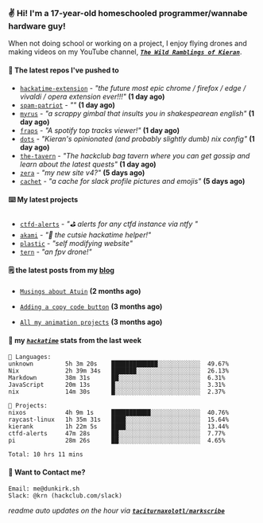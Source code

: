### ✌️ Hi! I'm a 17-year-old homeschooled programmer/wannabe hardware guy!

When not doing school or working on a project, I enjoy flying drones and making videos on my YouTube channel, [**_`The Wild Ramblings of Kieran`_**](https://youtube.com/@kieran.rambles).

#### 👷 The latest repos I've pushed to

- [`hackatime-extension`](https://github.com/taciturnaxolotl/hackatime-extension) - _"the future most epic chrome / firefox / edge / vivaldi / opera extension ever!!!"_ **(1 day ago)**
- [`spam-patriot`](https://github.com/taciturnaxolotl/spam-patriot) - _""_ **(1 day ago)**
- [`myrus`](https://github.com/taciturnaxolotl/myrus) - _"a scrappy gimbal that insults you in shakespearean english"_ **(1 day ago)**
- [`fraps`](https://github.com/taciturnaxolotl/fraps) - _"A spotify top tracks viewer!"_ **(1 day ago)**
- [`dots`](https://github.com/taciturnaxolotl/dots) - _"Kieran's opinionated (and probably slightly dumb) nix config"_ **(1 day ago)**
- [`the-tavern`](https://github.com/taciturnaxolotl/the-tavern) - _"The hackclub bag tavern where you can get gossip and learn about the latest quests"_ **(1 day ago)**
- [`zera`](https://github.com/taciturnaxolotl/zera) - _"my new site v4?"_ **(5 days ago)**
- [`cachet`](https://github.com/taciturnaxolotl/cachet) - _"a cache for slack profile pictures and emojis"_ **(5 days ago)**

#### ⌨️ My latest projects

- [`ctfd-alerts`](https://github.com/taciturnaxolotl/ctfd-alerts) - _"⛳ alerts for any ctfd instance via ntfy "_
- [`akami`](https://github.com/taciturnaxolotl/akami) - _"🌷 the cutsie hackatime helper!"_
- [`plastic`](https://github.com/taciturnaxolotl/plastic) - _"self modifying website"_
- [`tern`](https://github.com/taciturnaxolotl/tern) - _"an fpv drone!"_

#### 🗒️ the latest posts from my [blog](https://dunkirk.sh)

- [`Musings about Atuin`](https://dunkirk.sh/blog/atuin/) **(2 months ago)**

- [`Adding a copy code button`](https://dunkirk.sh/blog/adding-a-copy-button/) **(3 months ago)**

- [`All my animation projects`](https://dunkirk.sh/blog/my-animations/) **(3 months ago)**



#### 📡 my [_`hackatime`_](https://waka.hackclub.com) stats from the last week

```text
💾 Languages:
unknown         5h 3m 20s    █████████████░░░░░░░░░░░░  49.67%
Nix             2h 39m 34s   ███████░░░░░░░░░░░░░░░░░░  26.13%
Markdown        38m 31s      ██░░░░░░░░░░░░░░░░░░░░░░░  6.31%
JavaScript      20m 13s      █░░░░░░░░░░░░░░░░░░░░░░░░  3.31%
nix             14m 30s      █░░░░░░░░░░░░░░░░░░░░░░░░  2.37%

💼 Projects:
nixos           4h 9m 1s     ███████████░░░░░░░░░░░░░░  40.76%
raycast-linux   1h 35m 31s   ████░░░░░░░░░░░░░░░░░░░░░  15.64%
kierank         1h 22m 5s    ████░░░░░░░░░░░░░░░░░░░░░  13.44%
ctfd-alerts     47m 28s      ██░░░░░░░░░░░░░░░░░░░░░░░  7.77%
pi              28m 26s      ██░░░░░░░░░░░░░░░░░░░░░░░  4.65%

Total: 10 hrs 11 mins
```

#### 📮 Want to Contact me?

```text
Email: me@dunkirk.sh
Slack: @krn (hackclub.com/slack)
```

_readme auto updates on the hour via [**`taciturnaxolotl/markscribe`**](https://github.com/taciturnaxolotl/markscribe)_
